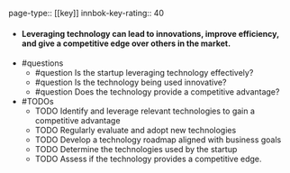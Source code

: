 page-type:: [[key]]
innbok-key-rating:: 40
- #### Leveraging technology can lead to innovations, improve efficiency, and give a competitive edge over others in the market.
- #questions
  - #question Is the startup leveraging technology effectively?
  - #question Is the technology being used innovative?
  - #question Does the technology provide a competitive advantage?
- #TODOs
  - TODO Identify and leverage relevant technologies to gain a competitive advantage
  - TODO  Regularly evaluate and adopt new technologies
  - TODO  Develop a technology roadmap aligned with business goals
  - TODO Determine the technologies used by the startup
  - TODO  Assess if the technology provides a competitive edge.



